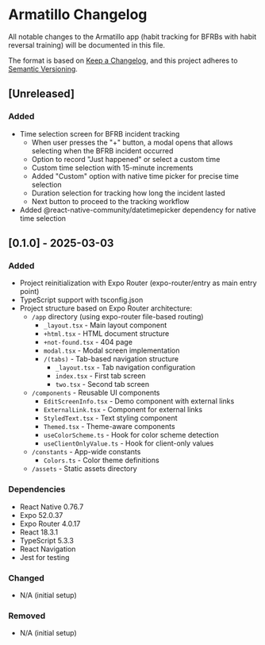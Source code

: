 # Armatillo Changelog

All notable changes to the Armatillo app (habit tracking for BFRBs with habit reversal training) will be documented in this file.

The format is based on [Keep a Changelog](https://keepachangelog.com/en/1.0.0/),
and this project adheres to [Semantic Versioning](https://semver.org/spec/v2.0.0.html).

## [Unreleased]

### Added
- Time selection screen for BFRB incident tracking
  - When user presses the "+" button, a modal opens that allows selecting when the BFRB incident occurred
  - Option to record "Just happened" or select a custom time
  - Custom time selection with 15-minute increments
  - Added "Custom" option with native time picker for precise time selection
  - Duration selection for tracking how long the incident lasted
  - Next button to proceed to the tracking workflow
- Added @react-native-community/datetimepicker dependency for native time selection

## [0.1.0] - 2025-03-03

### Added
- Project reinitialization with Expo Router (expo-router/entry as main entry point)
- TypeScript support with tsconfig.json
- Project structure based on Expo Router architecture:
  - `/app` directory (using expo-router file-based routing)
    - `_layout.tsx` - Main layout component
    - `+html.tsx` - HTML document structure
    - `+not-found.tsx` - 404 page
    - `modal.tsx` - Modal screen implementation
    - `/(tabs)` - Tab-based navigation structure
      - `_layout.tsx` - Tab navigation configuration
      - `index.tsx` - First tab screen
      - `two.tsx` - Second tab screen
  - `/components` - Reusable UI components
    - `EditScreenInfo.tsx` - Demo component with external links
    - `ExternalLink.tsx` - Component for external links
    - `StyledText.tsx` - Text styling component
    - `Themed.tsx` - Theme-aware components
    - `useColorScheme.ts` - Hook for color scheme detection
    - `useClientOnlyValue.ts` - Hook for client-only values
  - `/constants` - App-wide constants
    - `Colors.ts` - Color theme definitions
  - `/assets` - Static assets directory

### Dependencies
- React Native 0.76.7
- Expo 52.0.37
- Expo Router 4.0.17
- React 18.3.1
- TypeScript 5.3.3
- React Navigation
- Jest for testing

### Changed
- N/A (initial setup)

### Removed
- N/A (initial setup)
